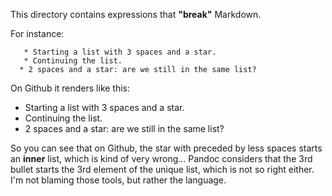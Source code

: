 This directory contains expressions that **"break"** Markdown.

For instance:
```
   * Starting a list with 3 spaces and a star.
   * Continuing the list.
  * 2 spaces and a star: are we still in the same list?
```

On Github it renders like this:

   * Starting a list with 3 spaces and a star.
   * Continuing the list.
  * 2 spaces and a star: are we still in the same list?


So you can see that on Github, the star with preceded by less spaces starts an **inner** list, which is kind of very wrong...
Pandoc considers that the 3rd bullet starts the 3rd element of the unique list, which is not so right either.
I'm not blaming those tools, but rather the language.

